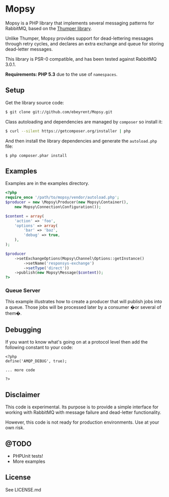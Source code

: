Mopsy
=====

Mopsy is a PHP library that implements several messaging patterns for RabbitMQ,
based on the [Thumper library](https://github.com/videlalvaro/Thumper/ "Title").

Unlike Thumper, Mopsy provides support for dead-lettering messages through 
retry cycles, and declares an extra exchange and queue for storing dead-letter
messages.

This library is PSR-0 compatible, and has been tested against RabbitMQ 3.0.1.

**Requirements: PHP 5.3** due to the use of `namespaces`.

## Setup ##

Get the library source code:

```bash
$ git clone git://github.com/ebeyrent/Mopsy.git
```

Class autoloading and dependencies are managed by `composer` so install it:

```bash
$ curl --silent https://getcomposer.org/installer | php
```

And then install the library dependencies and generate the `autoload.php` file:

    $ php composer.phar install

## Examples ##

Examples are in the examples directory.

```php
<?php
require_once '/path/to/mopsy/vendor/autoload.php';
$producer = new \Mopsy\Producer(new Mopsy\Container(),
    new Mopsy\Connection\Configuration());

$content = array(
    'action' => 'foo',
    'options' => array(
        'bar' => 'baz',
        'debug' => true,
    ),
);

$producer
    ->setExchangeOptions(Mopsy\Channel\Options::getInstance()
        ->setName('responsys-exchange')
        ->setType('direct'))
    ->publish(new Mopsy\Message($content));
?>

```    
### Queue Server ###

This example illustrates how to create a producer that will publish jobs into a 
queue. Those jobs will be processed later by a consumer �or several of them�.

## Debugging ##

If you want to know what's going on at a protocol level then add the following 
constant to your code:

    <?php
    define('AMQP_DEBUG', true);

    ... more code

    ?>
    
## Disclaimer ##

This code is experimental. Its purpose is to provide a simple interface for 
working with RabbitMQ with message failure and dead-letter functionality.

However, this code is not ready for production environments.  Use at your own
risk.

## @TODO ##
* PHPUnit tests!
* More examples

## License ##

See LICENSE.md
    
